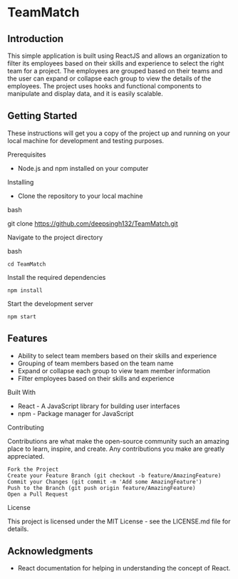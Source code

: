 # TeamMatch

## Introduction

This simple application is built using ReactJS and allows an organization to filter its employees based on their skills and experience to select the right team for a project. The employees are grouped based on their teams and the user can expand or collapse each group to view the details of the employees. The project uses hooks and functional components to manipulate and display data, and it is easily scalable.

## Getting Started

These instructions will get you a copy of the project up and running on your local machine for development and testing purposes.

Prerequisites

* Node.js and npm installed on your computer

Installing

* Clone the repository to your local machine

bash

git clone https://github.com/deepsingh132/TeamMatch.git

Navigate to the project directory

bash

    cd TeamMatch

Install the required dependencies

    npm install

Start the development server

    npm start

## Features

* Ability to select team members based on their skills and experience
* Grouping of team members based on the team name
* Expand or collapse each group to view team member information
* Filter employees based on their skills and experience

Built With

* React - A JavaScript library for building user interfaces
* npm - Package manager for JavaScript

Contributing

Contributions are what make the open-source community such an amazing place to learn, inspire, and create. Any contributions you make are greatly appreciated.

    Fork the Project
    Create your Feature Branch (git checkout -b feature/AmazingFeature)
    Commit your Changes (git commit -m 'Add some AmazingFeature')
    Push to the Branch (git push origin feature/AmazingFeature)
    Open a Pull Request

License

This project is licensed under the MIT License - see the LICENSE.md file for details.

## Acknowledgments

* React documentation for helping in understanding the concept of React.
